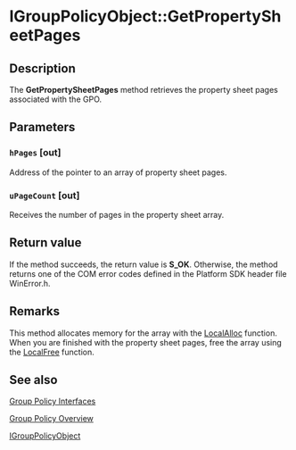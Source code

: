 # IGroupPolicyObject::GetPropertySheetPages

## Description

The
**GetPropertySheetPages** method retrieves the property sheet pages associated with the GPO.

## Parameters

### `hPages` [out]

Address of the pointer to an array of property sheet pages.

### `uPageCount` [out]

Receives the number of pages in the property sheet array.

## Return value

If the method succeeds, the return value is **S_OK**. Otherwise, the method returns one of the COM error codes defined in the Platform SDK header file WinError.h.

## Remarks

This method allocates memory for the array with the
[LocalAlloc](https://learn.microsoft.com/windows/desktop/api/winbase/nf-winbase-localalloc) function. When you are finished with the property sheet pages, free the array using the
[LocalFree](https://learn.microsoft.com/windows/desktop/api/winbase/nf-winbase-localfree) function.

## See also

[Group Policy
Interfaces](https://learn.microsoft.com/previous-versions/windows/desktop/Policy/group-policy-interfaces)

[Group Policy
Overview](https://learn.microsoft.com/previous-versions/windows/desktop/Policy/about-group-policy)

[IGroupPolicyObject](https://learn.microsoft.com/previous-versions/windows/desktop/api/gpedit/nn-gpedit-igrouppolicyobject)